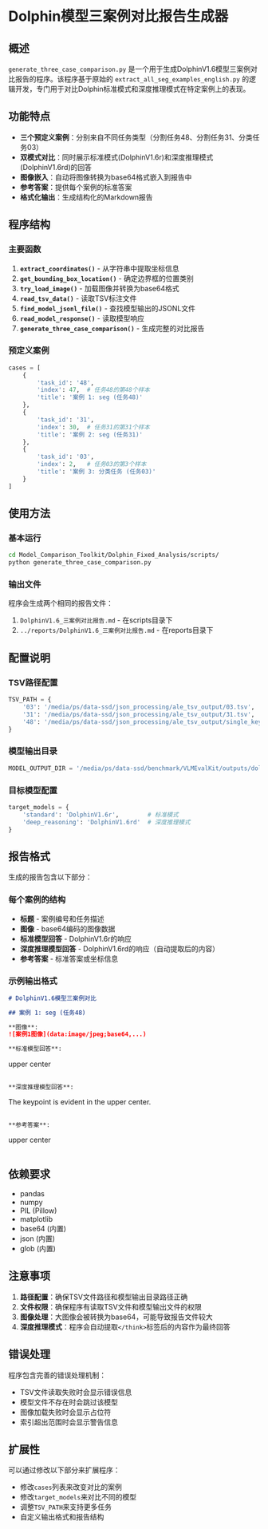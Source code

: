 # Dolphin模型三案例对比报告生成器

## 概述

`generate_three_case_comparison.py` 是一个用于生成DolphinV1.6模型三案例对比报告的程序。该程序基于原始的 `extract_all_seg_examples_english.py` 的逻辑开发，专门用于对比Dolphin标准模式和深度推理模式在特定案例上的表现。

## 功能特点

- **三个预定义案例**：分别来自不同任务类型（分割任务48、分割任务31、分类任务03）
- **双模式对比**：同时展示标准模式(DolphinV1.6r)和深度推理模式(DolphinV1.6rd)的回答
- **图像嵌入**：自动将图像转换为base64格式嵌入到报告中
- **参考答案**：提供每个案例的标准答案
- **格式化输出**：生成结构化的Markdown报告

## 程序结构

### 主要函数

1. **`extract_coordinates()`** - 从字符串中提取坐标信息
2. **`get_bounding_box_location()`** - 确定边界框的位置类别
3. **`try_load_image()`** - 加载图像并转换为base64格式
4. **`read_tsv_data()`** - 读取TSV标注文件
5. **`find_model_jsonl_file()`** - 查找模型输出的JSONL文件
6. **`read_model_response()`** - 读取模型响应
7. **`generate_three_case_comparison()`** - 生成完整的对比报告

### 预定义案例

```python
cases = [
    {
        'task_id': '48',
        'index': 47,  # 任务48的第48个样本
        'title': '案例 1: seg (任务48)'
    },
    {
        'task_id': '31', 
        'index': 30,  # 任务31的第31个样本
        'title': '案例 2: seg (任务31)'
    },
    {
        'task_id': '03',
        'index': 2,   # 任务03的第3个样本
        'title': '案例 3: 分类任务 (任务03)'
    }
]
```

## 使用方法

### 基本运行

```bash
cd Model_Comparison_Toolkit/Dolphin_Fixed_Analysis/scripts/
python generate_three_case_comparison.py
```

### 输出文件

程序会生成两个相同的报告文件：
1. `DolphinV1.6_三案例对比报告.md` - 在scripts目录下
2. `../reports/DolphinV1.6_三案例对比报告.md` - 在reports目录下

## 配置说明

### TSV路径配置

```python
TSV_PATH = {
    '03': '/media/ps/data-ssd/json_processing/ale_tsv_output/03.tsv',
    '31': '/media/ps/data-ssd/json_processing/ale_tsv_output/31.tsv',
    '48': '/media/ps/data-ssd/json_processing/ale_tsv_output/single_keypoint/48.tsv'
}
```

### 模型输出目录

```python
MODEL_OUTPUT_DIR = '/media/ps/data-ssd/benchmark/VLMEvalKit/outputs/dolphin-output'
```

### 目标模型配置

```python
target_models = {
    'standard': 'DolphinV1.6r',        # 标准模式
    'deep_reasoning': 'DolphinV1.6rd'  # 深度推理模式
}
```

## 报告格式

生成的报告包含以下部分：

### 每个案例的结构
- **标题** - 案例编号和任务描述
- **图像** - base64编码的图像数据
- **标准模型回答** - DolphinV1.6r的响应
- **深度推理模型回答** - DolphinV1.6rd的响应（自动提取</think>后的内容）
- **参考答案** - 标准答案或坐标信息

### 示例输出格式

```markdown
# DolphinV1.6模型三案例对比

## 案例 1: seg (任务48)

**图像**:
![案例1图像](data:image/jpeg;base64,...)

**标准模型回答**:
```
upper center
```

**深度推理模型回答**:
```
The keypoint is evident in the upper center.
```

**参考答案**:
```
upper center
```
```

## 依赖要求

- pandas
- numpy
- PIL (Pillow)
- matplotlib
- base64 (内置)
- json (内置)
- glob (内置)

## 注意事项

1. **路径配置**：确保TSV文件路径和模型输出目录路径正确
2. **文件权限**：确保程序有读取TSV文件和模型输出文件的权限
3. **图像处理**：大图像会被转换为base64，可能导致报告文件较大
4. **深度推理模式**：程序会自动提取`</think>`标签后的内容作为最终回答

## 错误处理

程序包含完善的错误处理机制：
- TSV文件读取失败时会显示错误信息
- 模型文件不存在时会跳过该模型
- 图像加载失败时会显示占位符
- 索引超出范围时会显示警告信息

## 扩展性

可以通过修改以下部分来扩展程序：
- 修改`cases`列表来改变对比的案例
- 修改`target_models`来对比不同的模型
- 调整`TSV_PATH`来支持更多任务
- 自定义输出格式和报告结构 